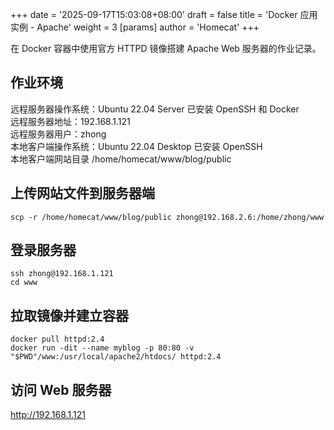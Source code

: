 +++
date = '2025-09-17T15:03:08+08:00'
draft = false
title = 'Docker 应用实例 - Apache'
weight = 3
[params]
    author = 'Homecat'
+++

在 Docker 容器中使用官方 HTTPD 镜像搭建 Apache Web 服务器的作业记录。

<!--more--> 

## 作业环境

远程服务器操作系统：Ubuntu 22.04 Server 已安装 OpenSSH 和 Docker  
远程服务器地址：192.168.1.121  
远程服务器用户：zhong  
本地客户端操作系统：Ubuntu 22.04 Desktop 已安装 OpenSSH  
本地客户端网站目录 /home/homecat/www/blog/public   

## 上传网站文件到服务器端

```
scp -r /home/homecat/www/blog/public zhong@192.168.2.6:/home/zhong/www
```

## 登录服务器 

```
ssh zhong@192.168.1.121
cd www
```

## 拉取镜像并建立容器

```
docker pull httpd:2.4
docker run -dit --name myblog -p 80:80 -v "$PWD"/www:/usr/local/apache2/htdocs/ httpd:2.4
```

## 访问 Web 服务器 

http://192.168.1.121